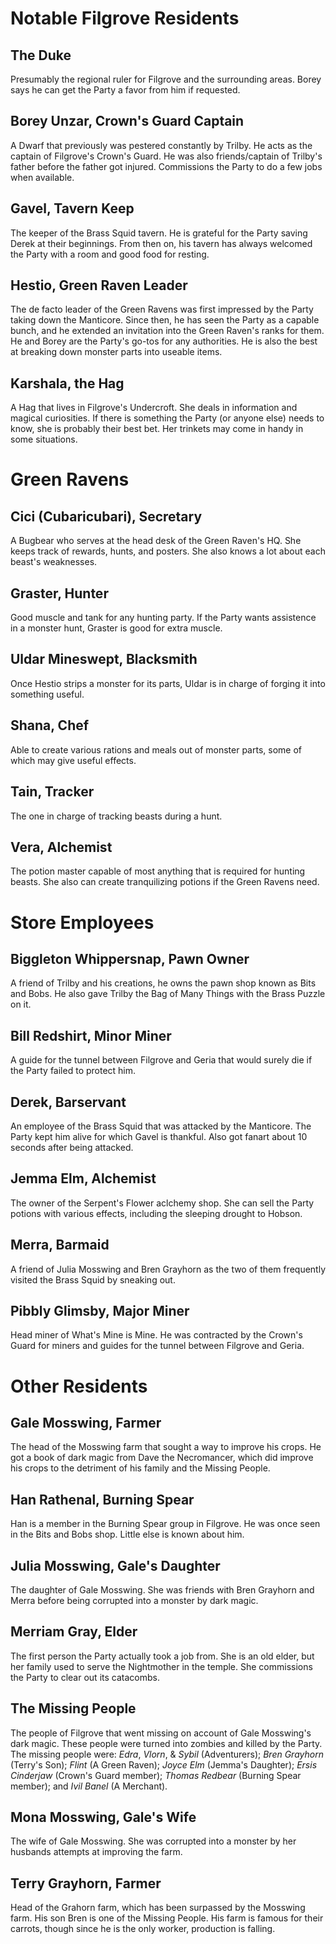 # Notable Filgrove Residents

## The Duke 

Presumably the regional ruler for Filgrove and the surrounding areas. Borey says he can get the Party a favor from him if requested.

## Borey Unzar, Crown's Guard Captain 

A Dwarf that previously was pestered constantly by Trilby. He acts as the captain of Filgrove's Crown's Guard. He was also friends/captain of Trilby's father before the father got injured. Commissions the Party to do a few jobs when available.

## Gavel, Tavern Keep 

The keeper of the Brass Squid tavern. He is grateful for the Party saving Derek at their beginnings. From then on, his tavern has always welcomed the Party with a room and good food for resting.

## Hestio, Green Raven Leader 

The de facto leader of the Green Ravens was first impressed by the Party taking down the Manticore. Since then, he has seen the Party as a capable bunch, and he extended an invitation into the Green Raven's ranks for them. He and Borey are the Party's go-tos for any authorities. He is also the best at breaking down monster parts into useable items.

## Karshala, the Hag 

A Hag that lives in Filgrove's Undercroft. She deals in information and magical curiosities. If there is something the Party (or anyone else) needs to know, she is probably their best bet. Her trinkets may come in handy in some situations.

# Green Ravens 

## Cici (Cubaricubari), Secretary

A Bugbear who serves at the head desk of the Green Raven's HQ. She keeps track of rewards, hunts, and posters. She also knows a lot about each beast's weaknesses.

## Graster, Hunter

Good muscle and tank for any hunting party. If the Party wants assistence in a monster hunt, Graster is good for extra muscle.

## Uldar Mineswept, Blacksmith

Once Hestio strips a monster for its parts, Uldar is in charge of forging it into something useful.

## Shana, Chef

Able to create various rations and meals out of monster parts, some of which may give useful effects.

## Tain, Tracker

The one in charge of tracking beasts during a hunt.

## Vera, Alchemist

The potion master capable of most anything that is required for hunting beasts. She also can create tranquilizing potions if the Green Ravens need.

# Store Employees

## Biggleton Whippersnap, Pawn Owner 

A friend of Trilby and his creations, he owns the pawn shop known as Bits and Bobs. He also gave Trilby the Bag of Many Things with the Brass Puzzle on it.

## Bill Redshirt, Minor Miner 

A guide for the tunnel between Filgrove and Geria that would surely die if the Party failed to protect him. 

## Derek, Barservant 

An employee of the Brass Squid that was attacked by the Manticore. The Party kept him alive for which Gavel is thankful. Also got fanart about 10 seconds after being attacked.

## Jemma Elm, Alchemist 

The owner of the Serpent's Flower aclchemy shop. She can sell the Party potions with various effects, including the sleeping drought to Hobson.

## Merra, Barmaid 

A friend of Julia Mosswing and Bren Grayhorn as the two of them frequently visited the Brass Squid by sneaking out. 

## Pibbly Glimsby, Major Miner 

Head miner of What's Mine is Mine. He was contracted by the Crown's Guard for miners and guides for the tunnel between Filgrove and Geria.

# Other Residents

## Gale Mosswing, Farmer 

The head of the Mosswing farm that sought a way to improve his crops. He got a book of dark magic from Dave the Necromancer, which did improve his crops to the detriment of his family and the Missing People.

## Han Rathenal, Burning Spear 

Han is a member in the Burning Spear group in Filgrove. He was once seen in the Bits and Bobs shop. Little else is known about him.

## Julia Mosswing, Gale's Daughter 

The daughter of Gale Mosswing. She was friends with Bren Grayhorn and Merra before being corrupted into a monster by dark magic.

## Merriam Gray, Elder 

The first person the Party actually took a job from. She is an old elder, but her family used to serve the Nightmother in the temple. She commissions the Party to clear out its catacombs.

## The Missing People 

The people of Filgrove that went missing on account of Gale Mosswing's dark magic. These people were turned into zombies and killed by the Party. The missing people were: *Edra*, *Vlorn*, & *Sybil* (Adventurers); *Bren Grayhorn* (Terry's Son); *Flint* (A Green Raven); *Joyce Elm* (Jemma's Daughter); *Ersis Cinderjaw* (Crown's Guard member); *Thomas Redbear* (Burning Spear member); and *Ivil Banel* (A Merchant).

## Mona Mosswing, Gale's Wife 

The wife of Gale Mosswing. She was corrupted into a monster by her husbands attempts at improving the farm.

## Terry Grayhorn, Farmer 

Head of the Grahorn farm, which has been surpassed by the Mosswing farm. His son Bren is one of the Missing People. His farm is famous for their carrots, though since he is the only worker, production is falling.